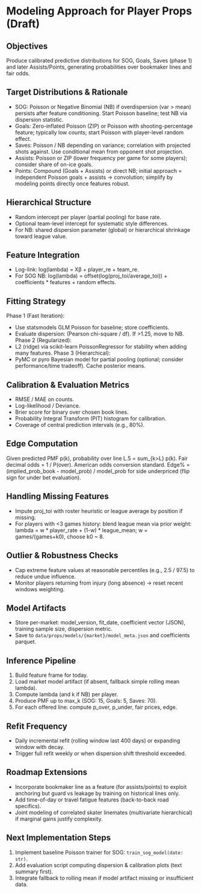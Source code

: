 # Modeling Approach for Player Props (Draft)

## Objectives
Produce calibrated predictive distributions for SOG, Goals, Saves (phase 1) and later Assists/Points, generating probabilities over bookmaker lines and fair odds.

## Target Distributions & Rationale
- SOG: Poisson or Negative Binomial (NB) if overdispersion (var > mean) persists after feature conditioning. Start Poisson baseline; test NB via dispersion statistic.
- Goals: Zero-inflated Poisson (ZIP) or Poisson with shooting-percentage feature; typically low counts; start Poisson with player-level random effect.
- Saves: Poisson / NB depending on variance; correlation with projected shots against. Use conditional mean from opponent shot projection.
- Assists: Poisson or ZIP (lower frequency per game for some players); consider share of on-ice goals.
- Points: Compound (Goals + Assists) or direct NB; initial approach = independent Poisson goals + assists -> convolution; simplify by modeling points directly once features robust.

## Hierarchical Structure
- Random intercept per player (partial pooling) for base rate.
- Optional team-level intercept for systematic style differences.
- For NB: shared dispersion parameter (global) or hierarchical shrinkage toward league value.

## Feature Integration
- Log-link: log(lambda) = Xβ + player_re + team_re.
- For SOG NB: log(lambda) = offset(log(proj_toi/average_toi)) + coefficients * features + random effects.

## Fitting Strategy
Phase 1 (Fast Iteration):
- Use statsmodels GLM Poisson for baseline; store coefficients.
- Evaluate dispersion: (Pearson chi-square / df). If >1.25, move to NB.
Phase 2 (Regularized):
- L2 (ridge) via scikit-learn PoissonRegressor for stability when adding many features.
Phase 3 (Hierarchical):
- PyMC or pyro Bayesian model for partial pooling (optional; consider performance/time tradeoff). Cache posterior means.

## Calibration & Evaluation Metrics
- RMSE / MAE on counts.
- Log-likelihood / Deviance.
- Brier score for binary over chosen book lines.
- Probability Integral Transform (PIT) histogram for calibration.
- Coverage of central prediction intervals (e.g., 80%).

## Edge Computation
Given predicted PMF p(k), probability over line L.5 = sum_{k>L} p(k). Fair decimal odds = 1 / P(over). American odds conversion standard. Edge% = (implied_prob_book - model_prob) / model_prob for side underpriced (flip sign for under bet evaluation).

## Handling Missing Features
- Impute proj_toi with roster heuristic or league average by position if missing.
- For players with <3 games history: blend league mean via prior weight: lambda = w * player_rate + (1-w) * league_mean; w = games/(games+k0), choose k0 ~ 8.

## Outlier & Robustness Checks
- Cap extreme feature values at reasonable percentiles (e.g., 2.5 / 97.5) to reduce undue influence.
- Monitor players returning from injury (long absence) -> reset recent windows weighting.

## Model Artifacts
- Store per-market: model_version, fit_date, coefficient vector (JSON), training sample size, dispersion metric.
- Save to `data/props/models/{market}/model_meta.json` and coefficients parquet.

## Inference Pipeline
1. Build feature frame for today.
2. Load market model artifact (if absent, fallback simple rolling mean lambda).
3. Compute lambda (and k if NB) per player.
4. Produce PMF up to max_k (SOG: 15, Goals: 5, Saves: 70).
5. For each offered line: compute p_over, p_under, fair prices, edge.

## Refit Frequency
- Daily incremental refit (rolling window last 400 days) or expanding window with decay.
- Trigger full refit weekly or when dispersion shift threshold exceeded.

## Roadmap Extensions
- Incorporate bookmaker line as a feature (for assists/points) to exploit anchoring but guard vs leakage by training on historical lines only.
- Add time-of-day or travel fatigue features (back-to-back road specifics).
- Joint modeling of correlated skater linemates (multivariate hierarchical) if marginal gains justify complexity.

## Next Implementation Steps
1. Implement baseline Poisson trainer for SOG: `train_sog_model(date: str)`.
2. Add evaluation script computing dispersion & calibration plots (text summary first).
3. Integrate fallback to rolling mean if model artifact missing or insufficient data.

